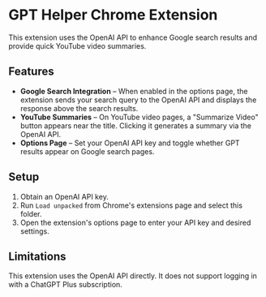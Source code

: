 # GPT Helper Chrome Extension

This extension uses the OpenAI API to enhance Google search results and provide quick YouTube video summaries.

## Features

- **Google Search Integration** – When enabled in the options page, the extension sends your search query to the OpenAI API and displays the response above the search results.
- **YouTube Summaries** – On YouTube video pages, a "Summarize Video" button appears near the title. Clicking it generates a summary via the OpenAI API.
- **Options Page** – Set your OpenAI API key and toggle whether GPT results appear on Google search pages.

## Setup

1. Obtain an OpenAI API key.
2. Run `Load unpacked` from Chrome's extensions page and select this folder.
3. Open the extension's options page to enter your API key and desired settings.

## Limitations

This extension uses the OpenAI API directly. It does not support logging in with a ChatGPT Plus subscription.
